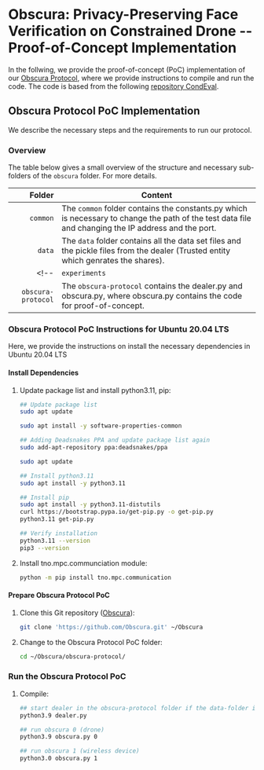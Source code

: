 # Obscura: Privacy-Preserving Face Verification on Constrained Drone -- Proof-of-Concept Implementation


In the follwing, we provide the proof-of-concept (PoC) implementation of our [Obscura Protocol](#obscura-protocol-poc-implementation), where we provide instructions to compile and run the code.
The code is based from the following [repository CondEval](https://github.com/nann-cheng/CondEval).
## Obscura Protocol PoC Implementation

We describe the necessary steps and the requirements to run our protocol.

### Overview
The table below gives a small overview of the structure and necessary sub-folders of the `obscura` folder. For more details.

| Folder | Content |
| -----: | ------- |
| ```common``` | The `common` folder contains the constants.py which is necessary to change the path of the test data file and changing the IP address and the port. |
| ```data``` | The `data` folder contains all the data set files and the pickle files from the dealer (Trusted entity which genrates the shares).  |
<!--| ```experiments``` | The `experiments` folder contains all the collected measurements and python script to reproduce our plots. |-->
| ```obscura-protocol``` | The `obscura-protocol` contains the dealer.py and obscura.py, where obscura.py contains the code for proof-of-concept.|


### Obscura Protocol PoC Instructions for Ubuntu 20.04 LTS

Here, we provide the instructions on install the necessary dependencies in Ubuntu 20.04 LTS

#### Install Dependencies

1. Update package list and install python3.11, pip:

   ```bash
   ## Update package list
   sudo apt update
   
   sudo apt install -y software-properties-common
   
   ## Adding Deadsnakes PPA and update package list again
   sudo add-apt-repository ppa:deadsnakes/ppa

   sudo apt update
   
   ## Install python3.11
   sudo apt install -y python3.11
   
   ## Install pip
   sudo apt install -y python3.11-distutils
   curl https://bootstrap.pypa.io/get-pip.py -o get-pip.py
   python3.11 get-pip.py
   
   ## Verify installation
   python3.11 --version
   pip3 --version
   ```

1. Install tno.mpc.communciation module:

   ```bash
   python -m pip install tno.mpc.communication
   ```


#### Prepare Obscura Protocol PoC

1. Clone this Git repository ([Obscura](https://github.com/Obscura.git)):

   ```bash
   git clone 'https://github.com/Obscura.git' ~/Obscura
   ```

1. Change to the Obscura Protocol PoC folder:

   ```bash
   cd ~/Obscura/obscura-protocol/
   ```


### Run the Obscura Protocol PoC

1. Compile:

   ```bash
   ## start dealer in the obscura-protocol folder if the data-folder is empty to generate new shares
   python3.9 dealer.py   

   ## run obscura 0 (drone)
   python3.9 obscura.py 0

   ## run obscura 1 (wireless device)
   python3.0 obscura.py 1
   ```


